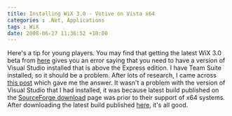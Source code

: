 ```yaml
---
title: Installing WiX 3.0 - Votive on Vista x64
categories : .Net, Applications
tags : WiX
date: 2008-06-27 11:36:52 +10:00
---
```


Here's a tip for young players. You may find that getting the latest WiX 3.0 beta from [here][0] gives you an error saying that you need to have a version of Visual Studio installed that is above the Express edition. I have Team Suite installed, so it should be a problem. After lots of research, I came across [this post][1] which gave me the answer. It wasn't a problem with the version of Visual Studio that I had installed, it was because latest build published on the [SourceForge download][2] page was prior to their support of x64 systems. After downloading the latest build published [here][3], it's all good.

[0]: http://wix.sourceforge.net/downloadv3.html
[1]: http://www.joyofsetup.com/2008/05/13/highlights-of-wix-v3041090/
[2]: http://sourceforge.net/project/showfiles.php?group_id=105970&amp;package_id=168888
[3]: http://www.joyofsetup.com/2008/06/21/highlights-of-wix-v3042200/

